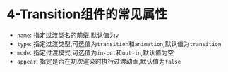 # 4-Transition组件的常见属性

- `name`: 指定过渡类名的前缀,默认值为`v`
- `type`: 指定过渡类型,可选值为`transition`和`animation`,默认值为`transition`
- `mode`: 指定过渡模式,可选值为`in-out`和`out-in`,默认值为空
- `appear`: 指定是否在初次渲染时执行过渡动画,默认值为`false`